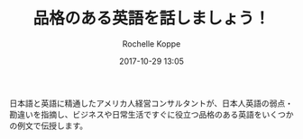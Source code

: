 ﻿---
title: 品格のある英語を話しましょう！
description: "品格のある英語を話しましょう！"
date: 2017-10-29 13:05
sessionlevel: 50
author: "Rochelle Koppe"
category: sessions
---
日本語と英語に精通したアメリカ人経営コンサルタントが、日本人英語の弱点・勘違いを指摘し、ビジネスや日常生活ですぐに役立つ品格のある英語をいくつかの例文で伝授します。

